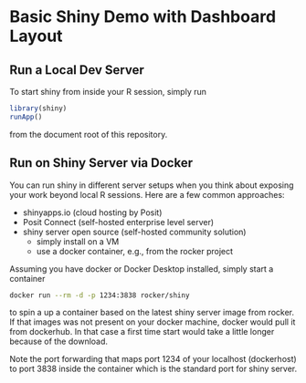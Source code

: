 # Basic Shiny Demo with Dashboard Layout


## Run a Local Dev Server

To start shiny from inside your R session, simply run  

```r
library(shiny)
runApp()


```

from the document root of this repository. 


## Run on Shiny Server via Docker

You can run shiny in different server setups when you think about exposing your work beyond local R sessions. 
Here are a few common approaches:

- shinyapps.io (cloud hosting by Posit)
- Posit Connect (self-hosted enterprise level server)
- shiny server open source (self-hosted community solution)
     - simply install on a VM
     - use a docker container, e.g., from the rocker project


Assuming you have docker or Docker Desktop installed, simply start a container


```sh
docker run --rm -d -p 1234:3838 rocker/shiny

```

to spin a up a container based on the latest shiny server image from rocker.
If that images was not present on your docker machine, docker would pull it from dockerhub.
In that case a first time start would take a little longer because of the download. 

Note the port forwarding that maps port 1234 of your localhost (dockerhost) to port 3838 inside the container which is the standard port for shiny server. 











